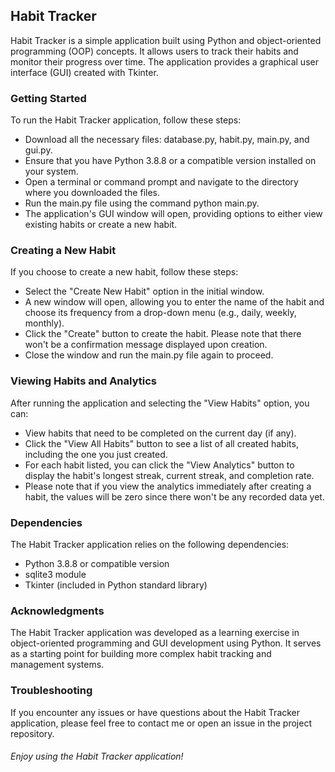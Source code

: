 ## Habit Tracker

Habit Tracker is a simple application built using Python and object-oriented programming (OOP) concepts. It allows users to track their habits and monitor their progress over time. The application provides a graphical user interface (GUI) created with Tkinter.

### Getting Started

To run the Habit Tracker application, follow these steps:

- Download all the necessary files: database.py, habit.py, main.py, and gui.py.
- Ensure that you have Python 3.8.8 or a compatible version installed on your system.
- Open a terminal or command prompt and navigate to the directory where you downloaded the files.
- Run the main.py file using the command python main.py.
- The application's GUI window will open, providing options to either view existing habits or create a new habit.

### Creating a New Habit

If you choose to create a new habit, follow these steps:

- Select the "Create New Habit" option in the initial window.
- A new window will open, allowing you to enter the name of the habit and choose its frequency from a drop-down menu (e.g., daily, weekly, monthly).
- Click the "Create" button to create the habit. Please note that there won't be a confirmation message displayed upon creation.
- Close the window and run the main.py file again to proceed.

### Viewing Habits and Analytics

After running the application and selecting the "View Habits" option, you can:

- View habits that need to be completed on the current day (if any).
- Click the "View All Habits" button to see a list of all created habits, including the one you just created.
- For each habit listed, you can click the "View Analytics" button to display the habit's longest streak, current streak, and completion rate.
- Please note that if you view the analytics immediately after creating a habit, the values will be zero since there won't be any recorded data yet.

### Dependencies

The Habit Tracker application relies on the following dependencies:

- Python 3.8.8 or compatible version
- sqlite3 module
- Tkinter (included in Python standard library)

### Acknowledgments

The Habit Tracker application was developed as a learning exercise in object-oriented programming and GUI development using Python. It serves as a starting point for building more complex habit tracking and management systems.

### Troubleshooting

If you encounter any issues or have questions about the Habit Tracker application, please feel free to contact me or open an issue in the project repository.

###### Enjoy using the Habit Tracker application!